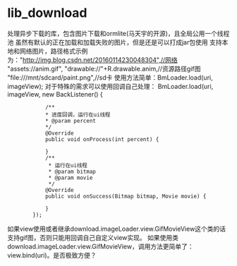 # lib_download
处理异步下载的库，包含图片下载和ormlite(马天宇的开源)，且全局公用一个线程池
虽然有默认的正在加载和加载失败的图片，但是还是可以打成jar包使用
支持本地和网络图片，路径格式示例为："http://img.blog.csdn.net/20160114230048304",//网络
    			"assets://anim.gif",
                "drawable://"+R.drawable.anim,//资源路径gif图
                	"file:///mnt/sdcard/paint.png",//sd卡
使用方法简单：BmLoader.load(uri, imageView);
对于特殊的需求可以使用回调自己处理：
        BmLoader.load(uri, imageView, new BackListener() {
        
                /**
	            * 进度回调，运行在ui线程
	            * @param percent
	            */
                @Override
                public void onProcess(int percent) {
                    
                }
                /**
            	 * 运行在ui线程
            	 * @param bitmap
            	 * @param movie
            	 */
                @Override
                public void onSuccess(Bitmap bitmap, Movie movie) {

                }
            });
            
如果view使用或者继承download.imageLoader.view.GifMovieView这个类的话支持gif图，否则只能用回调自己自定义view实现。
如果使用类download.imageLoader.view.GifMovieView，调用方法更简单了：view.bind(uri)。是否极致方便？
